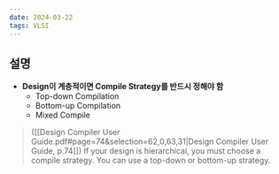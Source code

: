 ```yaml
---
date: 2024-03-22
tags: VLSI
---
```


## 설명

- **Design이 계층적이면 Compile Strategy를 반드시 정해야 함**
	- Top-down Compilation
	- Bottom-up Compilation
	- Mixed Compile

> ([[Design Compiler User Guide.pdf#page=74&selection=62,0,63,31|Design Compiler User Guide, p.74]])
> If your design is hierarchical, you must choose a compile strategy. You can use a top-down or bottom-up strategy.